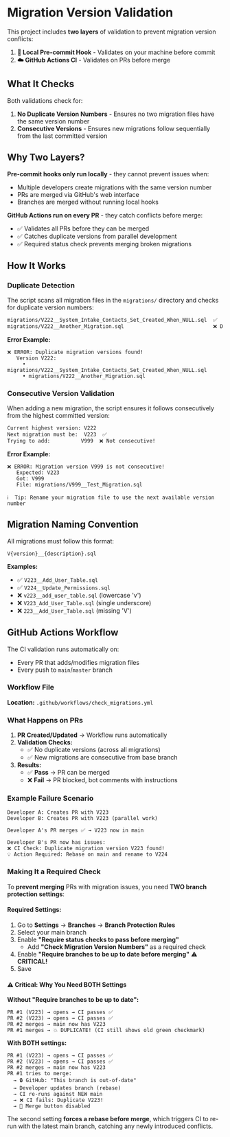 # Migration Version Validation

This project includes **two layers** of validation to prevent migration version conflicts:

1. **🔧 Local Pre-commit Hook** - Validates on your machine before commit
2. **☁️ GitHub Actions CI** - Validates on PRs before merge

## What It Checks

Both validations check for:

1. **No Duplicate Version Numbers** - Ensures no two migration files have the same version number
2. **Consecutive Versions** - Ensures new migrations follow sequentially from the last committed version

## Why Two Layers?

**Pre-commit hooks only run locally** - they cannot prevent issues when:

- Multiple developers create migrations with the same version number
- PRs are merged via GitHub's web interface
- Branches are merged without running local hooks

**GitHub Actions run on every PR** - they catch conflicts before merge:

- ✅ Validates all PRs before they can be merged
- ✅ Catches duplicate versions from parallel development
- ✅ Required status check prevents merging broken migrations

## How It Works

### Duplicate Detection

The script scans all migration files in the `migrations/` directory and checks for duplicate version numbers:

```bash
migrations/V222__System_Intake_Contacts_Set_Created_When_NULL.sql  ✅
migrations/V222__Another_Migration.sql                             ❌ Duplicate!
```

**Error Example:**

```
❌ ERROR: Duplicate migration versions found!
   Version V222:
     • migrations/V222__System_Intake_Contacts_Set_Created_When_NULL.sql
     • migrations/V222__Another_Migration.sql
```

### Consecutive Version Validation

When adding a new migration, the script ensures it follows consecutively from the highest committed version:

```bash
Current highest version: V222
Next migration must be:  V223  ✅
Trying to add:          V999  ❌ Not consecutive!
```

**Error Example:**

```
❌ ERROR: Migration version V999 is not consecutive!
   Expected: V223
   Got: V999
   File: migrations/V999__Test_Migration.sql

ℹ️  Tip: Rename your migration file to use the next available version number
```

## Migration Naming Convention

All migrations must follow this format:

```
V{version}__{description}.sql
```

**Examples:**

- ✅ `V223__Add_User_Table.sql`
- ✅ `V224__Update_Permissions.sql`
- ❌ `v223__add_user_table.sql` (lowercase 'v')
- ❌ `V223_Add_User_Table.sql` (single underscore)
- ❌ `223__Add_User_Table.sql` (missing 'V')

## GitHub Actions Workflow

The CI validation runs automatically on:

- Every PR that adds/modifies migration files
- Every push to `main`/`master` branch

### Workflow File

**Location:** `.github/workflows/check_migrations.yml`

### What Happens on PRs

1. **PR Created/Updated** → Workflow runs automatically
2. **Validation Checks:**
   - ✅ No duplicate versions (across all migrations)
   - ✅ New migrations are consecutive from base branch
3. **Results:**
   - ✅ **Pass** → PR can be merged
   - ❌ **Fail** → PR blocked, bot comments with instructions

### Example Failure Scenario

```
Developer A: Creates PR with V223
Developer B: Creates PR with V223 (parallel work)

Developer A's PR merges ✅ → V223 now in main

Developer B's PR now has issues:
❌ CI Check: Duplicate migration version V223 found!
💡 Action Required: Rebase on main and rename to V224
```

### Making It a Required Check

To **prevent merging** PRs with migration issues, you need **TWO branch protection settings**:

#### Required Settings:

1. Go to **Settings** → **Branches** → **Branch Protection Rules**
2. Select your main branch
3. Enable **"Require status checks to pass before merging"**
   - Add **"Check Migration Version Numbers"** as a required check
4. Enable **"Require branches to be up to date before merging"** ⚠️ **CRITICAL!**
5. Save

#### ⚠️ Critical: Why You Need BOTH Settings

**Without "Require branches to be up to date":**

```
PR #1 (V223) → opens → CI passes ✅
PR #2 (V223) → opens → CI passes ✅
PR #2 merges → main now has V223
PR #1 merges → 💥 DUPLICATE! (CI still shows old green checkmark)
```

**With BOTH settings:**

```
PR #1 (V223) → opens → CI passes ✅
PR #2 (V223) → opens → CI passes ✅
PR #2 merges → main now has V223
PR #1 tries to merge:
  → 🔒 GitHub: "This branch is out-of-date"
  → Developer updates branch (rebase)
  → CI re-runs against NEW main
  → ❌ CI fails: Duplicate V223!
  → 🚫 Merge button disabled
```

The second setting **forces a rebase before merge**, which triggers CI to re-run with the latest main branch, catching any newly introduced conflicts.
